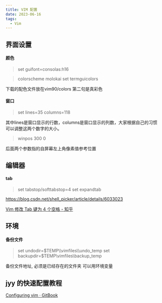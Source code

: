 ```yaml
---
title: VIM 配置
date: 2023-06-16
tags:
  - Vim
---
```



## 界面设置
#### 颜色
>set guifont=consolas:h16

>colorscheme molokai
>set termguicolors

下载的配色文件放在vim90/colors
第二句是真彩色



#### 窗口
>set lines=35 columns=118

其中lines是窗口显示的行数，columns是窗口显示的列数，大家根据自己的习惯可以调整这两个数字的大小。

>winpos 300 0

后面两个参数指的自屏幕左上角像素值参考位置

## 编辑器
#### tab
> set tabstop/softtabstop=4
> set expandtab

https://blog.csdn.net/shell_picker/article/details/6033023

[Vim 修改 Tab 键为 4 个空格 - 知乎](https://zhuanlan.zhihu.com/p/367795051)


## 环境
#### 备份文件
>set undodir=$TEMP\\vimfiles\\undo_temp
>set backupdir=$TEMP\\vimfiles\\backup_temp

备份文件地址, 必须是已经存在的文件夹
可以用环境变量

## jyy 的快速配置教程
[Configuring vim · GitBook](https://nju-projectn.github.io/ics-pa-gitbook/ics2024/0.4.html)
